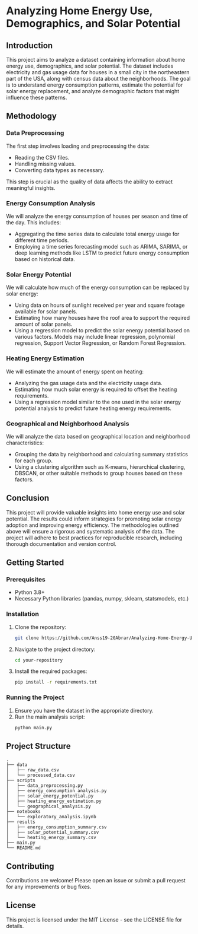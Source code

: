 # Analyzing Home Energy Use, Demographics, and Solar Potential

## Introduction

This project aims to analyze a dataset containing information about home energy use, demographics, and solar potential. The dataset includes electricity and gas usage data for houses in a small city in the northeastern part of the USA, along with census data about the neighborhoods. The goal is to understand energy consumption patterns, estimate the potential for solar energy replacement, and analyze demographic factors that might influence these patterns.

## Methodology

### Data Preprocessing

The first step involves loading and preprocessing the data:
- Reading the CSV files.
- Handling missing values.
- Converting data types as necessary.

This step is crucial as the quality of data affects the ability to extract meaningful insights.

### Energy Consumption Analysis

We will analyze the energy consumption of houses per season and time of the day. This includes:
- Aggregating the time series data to calculate total energy usage for different time periods.
- Employing a time series forecasting model such as ARIMA, SARIMA, or deep learning methods like LSTM to predict future energy consumption based on historical data.

### Solar Energy Potential

We will calculate how much of the energy consumption can be replaced by solar energy:
- Using data on hours of sunlight received per year and square footage available for solar panels.
- Estimating how many houses have the roof area to support the required amount of solar panels.
- Using a regression model to predict the solar energy potential based on various factors. Models may include linear regression, polynomial regression, Support Vector Regression, or Random Forest Regression.

### Heating Energy Estimation

We will estimate the amount of energy spent on heating:
- Analyzing the gas usage data and the electricity usage data.
- Estimating how much solar energy is required to offset the heating requirements.
- Using a regression model similar to the one used in the solar energy potential analysis to predict future heating energy requirements.

### Geographical and Neighborhood Analysis

We will analyze the data based on geographical location and neighborhood characteristics:
- Grouping the data by neighborhood and calculating summary statistics for each group.
- Using a clustering algorithm such as K-means, hierarchical clustering, DBSCAN, or other suitable methods to group houses based on these factors.

## Conclusion

This project will provide valuable insights into home energy use and solar potential. The results could inform strategies for promoting solar energy adoption and improving energy efficiency. The methodologies outlined above will ensure a rigorous and systematic analysis of the data. The project will adhere to best practices for reproducible research, including thorough documentation and version control.

## Getting Started

### Prerequisites

- Python 3.8+
- Necessary Python libraries (pandas, numpy, sklearn, statsmodels, etc.)

### Installation

1. Clone the repository:
   ```sh
   git clone https://github.com/Anss19-20Abrar/Analyzing-Home-Energy-Use-Demographics-and-Solar-Potential.git
   ```
2. Navigate to the project directory:
   ```sh
   cd your-repository
   ```
3. Install the required packages:
   ```sh
   pip install -r requirements.txt
   ```

### Running the Project

1. Ensure you have the dataset in the appropriate directory.
2. Run the main analysis script:
   ```sh
   python main.py
   ```

## Project Structure

```
.
├── data
│   ├── raw_data.csv
│   └── processed_data.csv
├── scripts
│   ├── data_preprocessing.py
│   ├── energy_consumption_analysis.py
│   ├── solar_energy_potential.py
│   ├── heating_energy_estimation.py
│   └── geographical_analysis.py
├── notebooks
│   └── exploratory_analysis.ipynb
├── results
│   ├── energy_consumption_summary.csv
│   ├── solar_potential_summary.csv
│   └── heating_energy_summary.csv
├── main.py
└── README.md
```

## Contributing

Contributions are welcome! Please open an issue or submit a pull request for any improvements or bug fixes.

## License

This project is licensed under the MIT License - see the LICENSE file for details.

